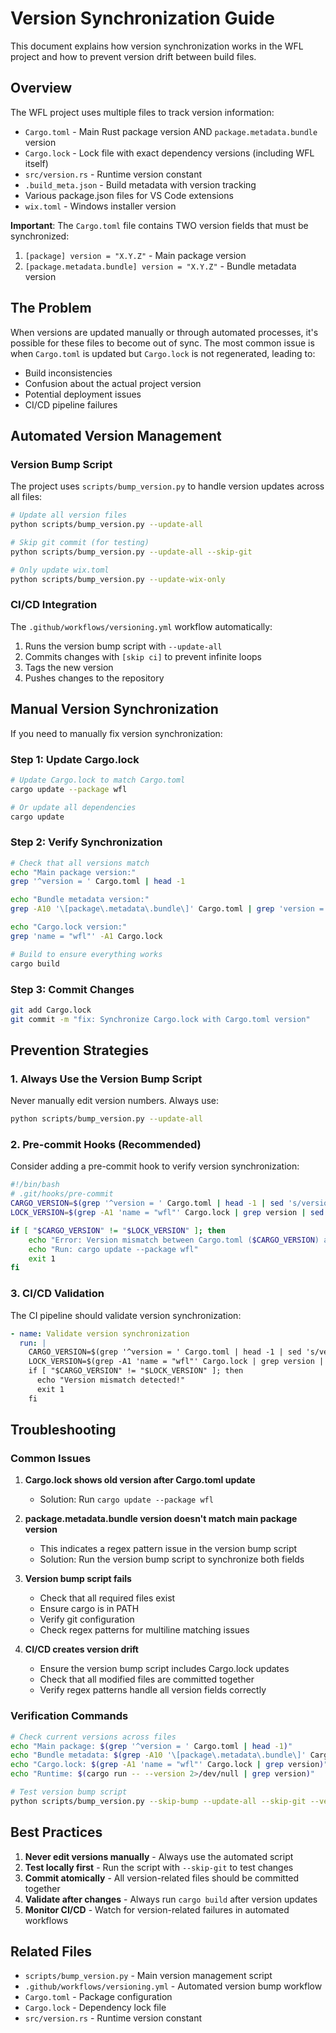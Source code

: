 # Version Synchronization Guide

This document explains how version synchronization works in the WFL project and how to prevent version drift between build files.

## Overview

The WFL project uses multiple files to track version information:
- `Cargo.toml` - Main Rust package version AND `package.metadata.bundle` version
- `Cargo.lock` - Lock file with exact dependency versions (including WFL itself)
- `src/version.rs` - Runtime version constant
- `.build_meta.json` - Build metadata with version tracking
- Various package.json files for VS Code extensions
- `wix.toml` - Windows installer version

**Important**: The `Cargo.toml` file contains TWO version fields that must be synchronized:
1. `[package] version = "X.Y.Z"` - Main package version
2. `[package.metadata.bundle] version = "X.Y.Z"` - Bundle metadata version

## The Problem

When versions are updated manually or through automated processes, it's possible for these files to become out of sync. The most common issue is when `Cargo.toml` is updated but `Cargo.lock` is not regenerated, leading to:

- Build inconsistencies
- Confusion about the actual project version
- Potential deployment issues
- CI/CD pipeline failures

## Automated Version Management

### Version Bump Script

The project uses `scripts/bump_version.py` to handle version updates across all files:

```bash
# Update all version files
python scripts/bump_version.py --update-all

# Skip git commit (for testing)
python scripts/bump_version.py --update-all --skip-git

# Only update wix.toml
python scripts/bump_version.py --update-wix-only
```

### CI/CD Integration

The `.github/workflows/versioning.yml` workflow automatically:
1. Runs the version bump script with `--update-all`
2. Commits changes with `[skip ci]` to prevent infinite loops
3. Tags the new version
4. Pushes changes to the repository

## Manual Version Synchronization

If you need to manually fix version synchronization:

### Step 1: Update Cargo.lock
```bash
# Update Cargo.lock to match Cargo.toml
cargo update --package wfl

# Or update all dependencies
cargo update
```

### Step 2: Verify Synchronization
```bash
# Check that all versions match
echo "Main package version:"
grep '^version = ' Cargo.toml | head -1

echo "Bundle metadata version:"
grep -A10 '\[package\.metadata\.bundle\]' Cargo.toml | grep 'version = '

echo "Cargo.lock version:"
grep 'name = "wfl"' -A1 Cargo.lock

# Build to ensure everything works
cargo build
```

### Step 3: Commit Changes
```bash
git add Cargo.lock
git commit -m "fix: Synchronize Cargo.lock with Cargo.toml version"
```

## Prevention Strategies

### 1. Always Use the Version Bump Script
Never manually edit version numbers. Always use:
```bash
python scripts/bump_version.py --update-all
```

### 2. Pre-commit Hooks (Recommended)
Consider adding a pre-commit hook to verify version synchronization:

```bash
#!/bin/bash
# .git/hooks/pre-commit
CARGO_VERSION=$(grep '^version = ' Cargo.toml | head -1 | sed 's/version = "\(.*\)"/\1/')
LOCK_VERSION=$(grep -A1 'name = "wfl"' Cargo.lock | grep version | sed 's/version = "\(.*\)"/\1/')

if [ "$CARGO_VERSION" != "$LOCK_VERSION" ]; then
    echo "Error: Version mismatch between Cargo.toml ($CARGO_VERSION) and Cargo.lock ($LOCK_VERSION)"
    echo "Run: cargo update --package wfl"
    exit 1
fi
```

### 3. CI/CD Validation
The CI pipeline should validate version synchronization:

```yaml
- name: Validate version synchronization
  run: |
    CARGO_VERSION=$(grep '^version = ' Cargo.toml | head -1 | sed 's/version = "\(.*\)"/\1/')
    LOCK_VERSION=$(grep -A1 'name = "wfl"' Cargo.lock | grep version | sed 's/version = "\(.*\)"/\1/')
    if [ "$CARGO_VERSION" != "$LOCK_VERSION" ]; then
      echo "Version mismatch detected!"
      exit 1
    fi
```

## Troubleshooting

### Common Issues

1. **Cargo.lock shows old version after Cargo.toml update**
   - Solution: Run `cargo update --package wfl`

2. **package.metadata.bundle version doesn't match main package version**
   - This indicates a regex pattern issue in the version bump script
   - Solution: Run the version bump script to synchronize both fields

3. **Version bump script fails**
   - Check that all required files exist
   - Ensure cargo is in PATH
   - Verify git configuration
   - Check regex patterns for multiline matching issues

4. **CI/CD creates version drift**
   - Ensure the version bump script includes Cargo.lock updates
   - Check that all modified files are committed together
   - Verify regex patterns handle all version fields correctly

### Verification Commands

```bash
# Check current versions across files
echo "Main package: $(grep '^version = ' Cargo.toml | head -1)"
echo "Bundle metadata: $(grep -A10 '\[package\.metadata\.bundle\]' Cargo.toml | grep 'version = ')"
echo "Cargo.lock: $(grep -A1 'name = "wfl"' Cargo.lock | grep version)"
echo "Runtime: $(cargo run -- --version 2>/dev/null | grep version)"

# Test version bump script
python scripts/bump_version.py --skip-bump --update-all --skip-git --verbose
```

## Best Practices

1. **Never edit versions manually** - Always use the automated script
2. **Test locally first** - Run the script with `--skip-git` to test changes
3. **Commit atomically** - All version-related files should be committed together
4. **Validate after changes** - Always run `cargo build` after version updates
5. **Monitor CI/CD** - Watch for version-related failures in automated workflows

## Related Files

- `scripts/bump_version.py` - Main version management script
- `.github/workflows/versioning.yml` - Automated version bump workflow
- `Cargo.toml` - Package configuration
- `Cargo.lock` - Dependency lock file
- `src/version.rs` - Runtime version constant
